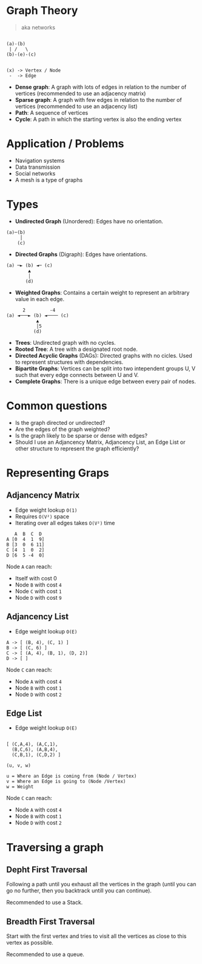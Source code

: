 # Graph Theory

> aka networks

```

(a)-(b)
 | /   \
(b)-(e)-(c)


(x) -> Vertex / Node
 -  -> Edge

```
* **Dense graph**: A graph with lots of edges in relation to the number of vertices (recommended to use an adjacency matrix)
* **Sparse graph**: A graph with few edges in relation to the number of vertices (recommended to use an adjacency list)
* **Path**: A sequence of vertices
* **Cycle**: A path in which the starting vertex is also the ending vertex

# Application / Problems
- Navigation systems
- Data transmission
- Social networks
- A mesh is a type of graphs

# Types

* **Undirected Graph** (Unordered): Edges have no orientation.
```
(a)─(b)
     │
    (c)
```

* **Directed Graphs** (Digraph): Edges have orientations.
```
(a) ─► (b) ◄─ (c)
        ▲
        │
       (d)
```
* **Weighted Graphs**: Contains a certain weight to represent an arbitrary value in each edge.
```
      2         -4
(a) ◄───► (b) ◄──── (c)
           ▲
           │5
          (d)
```

* **Trees**: Undirected graph with no cycles.
* **Rooted Tree**: A tree with a designated root node.
* **Directed Acyclic Graphs** (DAGs): Directed graphs with no cicles. Used to represent structures with dependencies.
* **Bipartite Graphs**: Vertices can be split into two intependent groups U, V such that every edge connects between U and V.
* **Complete Graphs**: There is a unique edge between every pair of nodes.


# Common questions
- Is the graph directed or undirected?
- Are the edges of the graph weighted?
- Is the graph likely to be sparse or dense with edges?
- Should I use an  Adjancency Matrix, Adjancency List, an Edge List or other structure to represent the graph efficiently?

# Representing Graps

## Adjancency Matrix
* Edge weight lookup `O(1)`
* Requires `O(V²)` space
* Iterating over all edges takes `O(V²)` time
```
   A  B  C  D
A [0  4  1  9]
B [3  0  6 11]
C [4  1  0  2]
D [6  5 -4  0]
```
Node `A` can reach:
* Itself with cost 0
* Node `B` with cost `4`
* Node `C` with cost `1`
* Node `D` with cost `9`

## Adjancency List
*  Edge weight lookup `O(E)` 
```
A -> [ (B, 4), (C, 1) ]
B -> [ (C, 6) ]
C -> [ (A, 4), (B, 1), (D, 2)]
D -> [ ]
```
Node `C` can reach:
* Node `A` with cost `4`
* Node `B` with cost `1`
* Node `D` with cost `2`

## Edge List
*  Edge weight lookup `O(E)` 
```

[ (C,A,4), (A,C,1),
  (B,C,6), (A,B,4),
  (C,B,1), (C,D,2) ]

(u, v, w)

u = Where an Edge is coming from (Node / Vertex)
v = Where an Edge is going to (Node /Vertex)
w = Weight
```
Node `C` can reach:
* Node `A` with cost `4`
* Node `B` with cost `1`
* Node `D` with cost `2`

# Traversing a graph


## Depht First Traversal

Following a path until you exhaust all the vertices in the graph (until you can go no further, then you backtrack untill you can continue).

Recommended to use a Stack.

## Breadth First Traversal
Start with the first vertex and tries to visit all the vertices as close to this vertex as possible.

Recommended to use a queue.